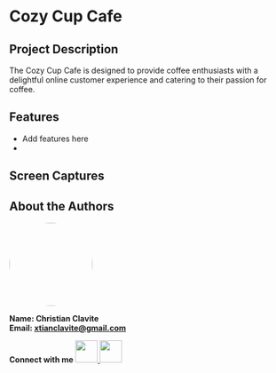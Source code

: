 # Cozy Cup Cafe

## Project Description
The Cozy Cup Cafe is designed to provide coffee enthusiasts with a delightful online customer experience and catering to their passion for coffee.

## Features
- Add features here
- 
## Screen Captures

## About the Authors
<img src="https://github.com/XTian-Clav.png" width="150" style=" border-radius: 50%;">

**Name: Christian Clavite**  
**Email: xtianclavite@gmail.com**

**Connect with me** 
<a href="https://www.facebook.com/christian.clavite"><img src="https://github.com/gauravghongde/social-icons/blob/master/PNG/Color/Facebook.png" width="40">
<a href="https://github.com/XTian-Clav"><img src="https://github.com/gauravghongde/social-icons/blob/master/PNG/Color/Github.png" width="40">

